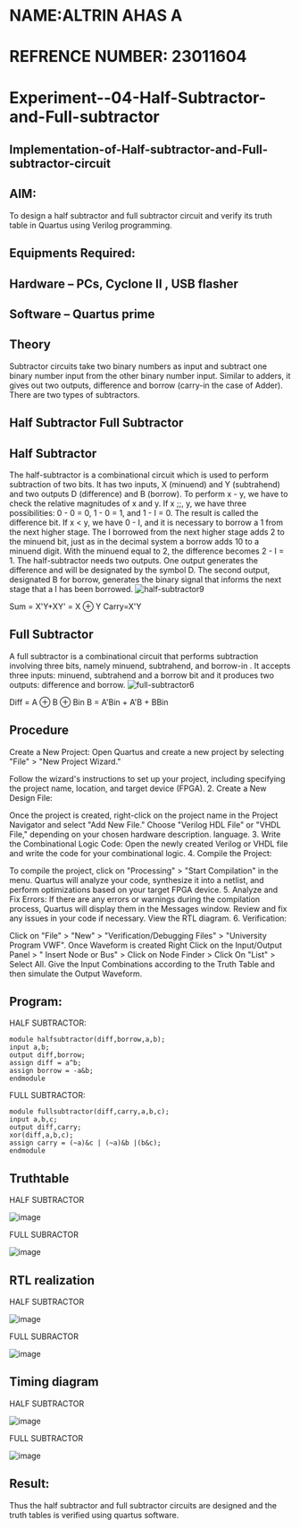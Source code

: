 # NAME:ALTRIN AHAS A
# REFRENCE NUMBER: 23011604
# Experiment--04-Half-Subtractor-and-Full-subtractor
## Implementation-of-Half-subtractor-and-Full-subtractor-circuit
## AIM:
To design a half subtractor and full subtractor circuit and verify its truth table in Quartus using Verilog programming.

## Equipments Required:
## Hardware – PCs, Cyclone II , USB flasher
## Software – Quartus prime
## Theory
Subtractor circuits take two binary numbers as input and subtract one binary number input from the other binary number input. Similar to adders, it gives out two outputs, difference and borrow (carry-in the case of Adder). There are two types of subtractors.

## Half Subtractor Full Subtractor
## Half Subtractor
The half-subtractor is a combinational circuit which is used to perform subtraction of two bits. It has two inputs, X (minuend) and Y (subtrahend) and two outputs D (difference) and B (borrow). To perform x - y, we have to check the relative magnitudes of x and y. If x ;;, y, we have three possibilities: 0 - 0 = 0, 1 - 0 = 1, and 1 - I = 0. The result is called the difference bit. If x < y, we have 0 - I, and it is necessary to borrow a 1 from the next higher stage. The I borrowed from the next higher stage adds 2 to the minuend bit, just as in the decimal system a borrow adds 10 to a minuend digit. With the minuend equal to 2, the difference becomes 2 - I = 1. The half-subtractor needs two outputs. One output generates the difference and will be designated by the symbol D. The second output, designated B for borrow, generates the binary signal that informs the next stage that a I has been borrowed.
![half-subtractor9](https://user-images.githubusercontent.com/36288975/166112538-58c3bc7c-ee5d-4e6a-ac8d-8e8328efe27a.png)


Sum = X'Y+XY' = X ⊕ Y
Carry=X'Y

## Full Subtractor
A full subtractor is a combinational circuit that performs subtraction involving three bits, namely minuend, subtrahend, and borrow-in . It accepts three inputs: minuend, subtrahend and a borrow bit and it produces two outputs: difference and borrow. 
![full-subtractor6](https://user-images.githubusercontent.com/36288975/166112541-24c68359-3de8-4674-ae22-8272ffc385ed.png)


Diff = A ⊕ B ⊕ Bin B = A'Bin + A'B + BBin

## Procedure
Create a New Project:
Open Quartus and create a new project by selecting "File" > "New Project Wizard."

Follow the wizard's instructions to set up your project, including specifying the project name, location, and target device (FPGA). 2. Create a New Design File:

Once the project is created, right-click on the project name in the Project Navigator and select "Add New File." Choose "Verilog HDL File" or "VHDL File," depending on your chosen hardware description. language. 3. Write the Combinational Logic Code: Open the newly created Verilog or VHDL file and write the code for your combinational logic. 4. Compile the Project:

To compile the project, click on "Processing" > "Start Compilation" in the menu. Quartus will analyze your code, synthesize it into a netlist, and perform optimizations based on your target FPGA device. 5. Analyze and Fix Errors: If there are any errors or warnings during the compilation process, Quartus will display them in the Messages window. Review and fix any issues in your code if necessary. View the RTL diagram. 6. Verification:

Click on "File" > "New" > "Verification/Debugging Files" > "University Program VWF". Once Waveform is created Right Click on the Input/Output Panel > " Insert Node or Bus" > Click on Node Finder > Click On "List" > Select All. Give the Input Combinations according to the Truth Table and then simulate the Output Waveform.



## Program:

HALF SUBTRACTOR:
```
module halfsubtractor(diff,borrow,a,b);
input a,b;
output diff,borrow;
assign diff = a^b;
assign borrow = -a&b;
endmodule
```
FULL SUBTRACTOR: 
```
module fullsubtractor(diff,carry,a,b,c);
input a,b,c;
output diff,carry;
xor(diff,a,b,c);
assign carry = (~a)&c | (~a)&b |(b&c);
endmodule
```
## Truthtable

HALF SUBTRACTOR

![image](https://github.com/altrinahas/Experiment--03-Half-Subtractor-and-Full-subtractor/assets/145980038/44e7b50a-8505-421e-ade1-c92f0765d353)

FULL SUBRACTOR

![image](https://github.com/altrinahas/Experiment--03-Half-Subtractor-and-Full-subtractor/assets/145980038/9d394cad-ab1e-4189-ab63-354b7403c9fe)


##  RTL realization

HALF SUBTRACTOR

![image](https://github.com/altrinahas/Experiment--03-Half-Subtractor-and-Full-subtractor/assets/145980038/673465af-26f6-46f4-8005-bc92539e0064)

FULL SUBRACTOR

![image](https://github.com/altrinahas/Experiment--03-Half-Subtractor-and-Full-subtractor/assets/145980038/31b88ea2-026a-4a9f-9612-a510e46ee2a1)


## Timing diagram 

HALF SUBTRACTOR

![image](https://github.com/altrinahas/Experiment--03-Half-Subtractor-and-Full-subtractor/assets/145980038/dcef5284-73a0-4076-aa66-2ac45da5203c)

FULL SUBTRACTOR

![image](https://github.com/altrinahas/Experiment--03-Half-Subtractor-and-Full-subtractor/assets/145980038/72e99256-cdc6-4656-9098-d02ec6925425)


## Result:
Thus the half subtractor and full subtractor circuits are designed and the truth tables is verified using quartus software.
